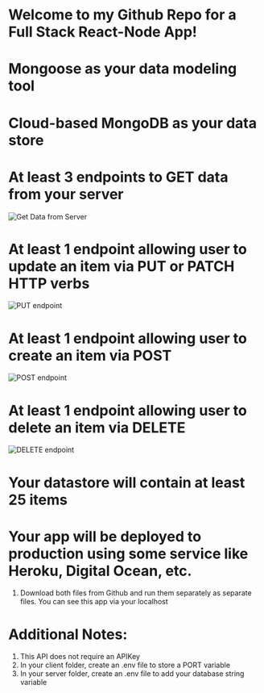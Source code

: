 # Welcome to my Github Repo for a Full Stack React-Node App!

# Mongoose as your data modeling tool


# Cloud-based MongoDB as your data store


# At least 3 endpoints to GET data from your server

![Get Data from Server](3getendpoints.PNG)


# At least 1 endpoint allowing user to update an item via PUT or PATCH HTTP verbs

![PUT endpoint](putrequest.PNG)


# At least 1 endpoint allowing user to create an item via POST


![POST endpoint](putrequest.PNG)

# At least 1 endpoint allowing user to delete an item via DELETE

![DELETE endpoint](deleteendpoint.PNG)


# Your datastore will contain at least 25 items




# Your app will be deployed to production using some service like Heroku, Digital Ocean, etc.

1. Download both files from Github and run them separately as separate files. You can see this app via your localhost


# Additional Notes: 
1. This API does not require an APIKey 
2. In your client folder, create an .env file to store a PORT variable
3. In your server folder, create an .env file to add your database string variable 
